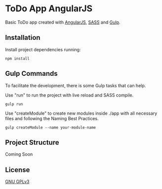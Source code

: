 # ToDo App AngularJS

Basic ToDo app created with [AngularJS](https://angularjs.org/), [SASS](https://sass-lang.com/) and [Gulp](https://gulpjs.com/).

## Installation

Install project dependencies running:

```
npm install
```

## Gulp Commands

To facilitate the development, there is some Gulp tasks that can help.

Use "run" to run the project with live reload and SASS compile.
```
gulp run
```

Use "createModule" to create new modules inside ./app with all necessary files and following the Naming Best Practices.
```
gulp createModule --name your-module-name
```

## Project Structure

Coming Soon

## License

[GNU GPLv3](https://choosealicense.com/licenses/gpl-3.0/)
